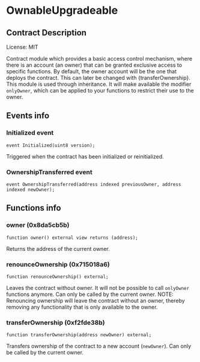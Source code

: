 # OwnableUpgradeable

## Contract Description


License: MIT


Contract module which provides a basic access control mechanism, where there is an account (an owner) that can be granted exclusive access to specific functions. By default, the owner account will be the one that deploys the contract. This can later be changed with {transferOwnership}. This module is used through inheritance. It will make available the modifier `onlyOwner`, which can be applied to your functions to restrict their use to the owner.

## Events info

### Initialized event

```solidity
event Initialized(uint8 version);
```


Triggered when the contract has been initialized or reinitialized.

### OwnershipTransferred event

```solidity
event OwnershipTransferred(address indexed previousOwner, address indexed newOwner);
```

## Functions info

### owner (0x8da5cb5b)

```solidity
function owner() external view returns (address);
```


Returns the address of the current owner.

### renounceOwnership (0x715018a6)

```solidity
function renounceOwnership() external;
```


Leaves the contract without owner. It will not be possible to call `onlyOwner` functions anymore. Can only be called by the current owner. NOTE: Renouncing ownership will leave the contract without an owner, thereby removing any functionality that is only available to the owner.

### transferOwnership (0xf2fde38b)

```solidity
function transferOwnership(address newOwner) external;
```


Transfers ownership of the contract to a new account (`newOwner`). Can only be called by the current owner.
